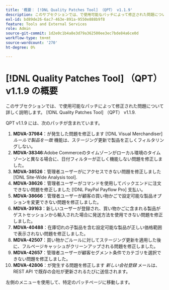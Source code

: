 ```yaml
---
title: '概要： [!DNL Quality Patches Tool] （QPT） v1.1.9'
description: このサブセクションでは、で使用可能なパッチによって修正された問題について詳しく説明します。 [!DNL Quality Patches Tool] （QPT） v1.1.9.
exl-id: bd89de26-6ac7-463e-891a-9550e888b9f8
feature: Tools and External Services
role: Admin
source-git-commit: 1d2e0c1b4a8e3d79a362500ee3ec7bde84a6ce0d
workflow-type: tm+mt
source-wordcount: '270'
ht-degree: 0%

---
```


# [!DNL Quality Patches Tool] （QPT） v1.1.9 の概要

このサブセクションでは、で使用可能なパッチによって修正された問題について詳しく説明します。 [!DNL Quality Patches Tool] （QPT） v1.1.9.

QPT v1.1.9 には、次のパッチが含まれています。

1. **MDVA-37984**：が発生した問題を修正します [!DNL Visual Merchandiser] *ルールで製品を一致* 機能は、ステージング更新で製品を正しくフィルタリングしない。
1. **MDVA-38346**:Adobe Commerceのタイムゾーンがローカル環境のタイムゾーンと異なる場合に、日付フィルターが正しく機能しない問題を修正しました。
1. **MDVA-38526**：管理者ユーザーがにアクセスできない問題を修正しました [!DNL Site-Wide Analysis tool].
1. **MDVA-38626**：管理者ユーザーがコマンドを使用してバックエンドに注文できない問題を修正しました [!DNL PayPal Payflow Pro] 支払い。
1. **MDVA-38666**：管理者ユーザーが顧客の買い物かごで設定可能な製品オプションを変更できない問題を修正しました。
1. **MDVA-39163**：新しいユーザーが登録され、買い物かごに含まれる製品がゲストセッションから輸入された場合に発送方法を使用できない問題を修正しました。
1. **MDVA-40488**：在庫切れの子製品を含む設定可能な製品が正しい価格範囲で表示されない問題を修正しました。
1. **MDVA-42507**：買い物かごルールに対してステージング更新を適用した後に、フルページキャッシュがクリーンアップされる問題を修正しました。
1. **MDVA-42657**：管理者ユーザーが顧客セグメント条件でカテゴリを選択できない問題を修正しました。
1. **MDVA-42806**：が発生する問題を修正します *新しい会社登録* メールは、REST API で既存の会社が更新されるたびに送信されます。

左側のメニューを使用して、特定のパッチページに移動します。
